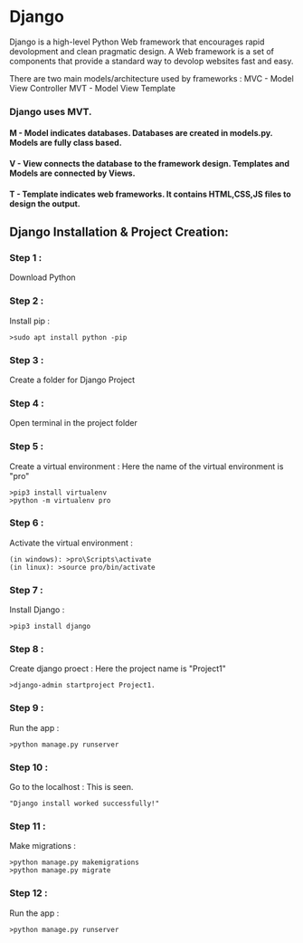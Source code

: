 # Django

Django is a high-level Python Web framework that encourages rapid devolopment and clean pragmatic design. A Web framework is a set of components that provide a standard way to devolop websites fast and easy.

There are two main models/architecture used by frameworks :
MVC - Model View Controller
MVT - Model View Template

### Django uses MVT.
#### M - Model indicates databases. Databases are created in models.py. Models are fully class based.
#### V - View connects the database to the framework design. Templates and Models are connected by Views. 
#### T - Template indicates web frameworks. It contains HTML,CSS,JS files to design the output.

## Django Installation & Project Creation:

### Step 1 : 

Download Python

### Step 2 :

Install pip :

```
>sudo apt install python -pip
```

### Step 3 :

Create a folder for Django Project

### Step 4 :

Open terminal in the project folder

### Step 5 :

Create a virtual environment :
Here the name of the virtual environment is "pro"

```
>pip3 install virtualenv
>python -m virtualenv pro
```

### Step 6 :

Activate the virtual environment :

```
(in windows): >pro\Scripts\activate
(in linux): >source pro/bin/activate
```

### Step 7 :

Install Django :

```
>pip3 install django
```

### Step 8 :

Create django proect :
Here the project name is "Project1"

```
>django-admin startproject Project1.
```

### Step 9 :

Run the app :

```
>python manage.py runserver
```

### Step 10 :

Go to the localhost : 
This is seen.

```
"Django install worked successfully!"
```

### Step 11 :

Make migrations : 

```
>python manage.py makemigrations
>python manage.py migrate
```

### Step 12 :

Run the app :

```
>python manage.py runserver
```
